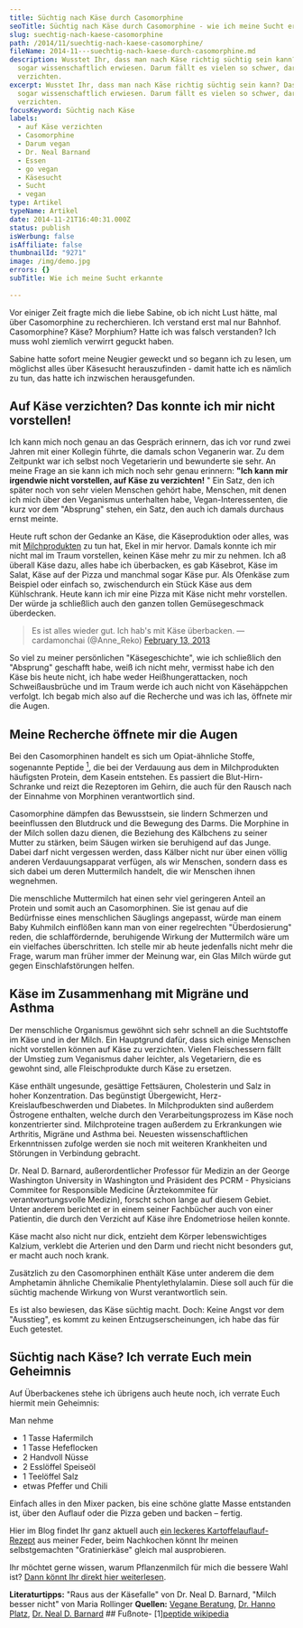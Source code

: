 ```yaml
---
title: Süchtig nach Käse durch Casomorphine
seoTitle: Süchtig nach Käse durch Casomorphine - wie ich meine Sucht erkannte
slug: suechtig-nach-kaese-casomorphine
path: /2014/11/suechtig-nach-kaese-casomorphine/
fileName: 2014-11---suechtig-nach-kaese-durch-casomorphine.md
description: Wusstet Ihr, dass man nach Käse richtig süchtig sein kann? Das ist
  sogar wissenschaftlich erwiesen. Darum fällt es vielen so schwer, darauf zu
  verzichten.
excerpt: Wusstet Ihr, dass man nach Käse richtig süchtig sein kann? Das ist
  sogar wissenschaftlich erwiesen. Darum fällt es vielen so schwer, darauf zu
  verzichten.
focusKeyword: Süchtig nach Käse
labels:
  - auf Käse verzichten
  - Casomorphine
  - Darum vegan
  - Dr. Neal Barnand
  - Essen
  - go vegan
  - Käsesucht
  - Sucht
  - vegan
type: Artikel
typeName: Artikel
date: 2014-11-21T16:40:31.000Z
status: publish
isWerbung: false
isAffiliate: false
thumbnailId: "9271"
image: /img/demo.jpg
errors: {}
subTitle: Wie ich meine Sucht erkannte
  
---
```


Vor einiger Zeit fragte mich die liebe Sabine, ob ich nicht Lust hätte, mal über
Casomorphine zu recherchieren. Ich verstand erst mal nur Bahnhof. Casomorphine?
Käse? Morphium? Hatte ich was falsch verstanden? Ich muss wohl ziemlich verwirrt
geguckt haben.

Sabine hatte sofort meine Neugier geweckt und so begann ich zu lesen, um
möglichst alles über Käsesucht herauszufinden - damit hatte ich es nämlich zu
tun, das hatte ich inzwischen herausgefunden.

## Auf Käse verzichten? Das konnte ich mir nicht vorstellen!

Ich kann mich noch genau an das Gespräch erinnern, das ich vor rund zwei Jahren
mit einer Kollegin führte, die damals schon Veganerin war. Zu dem Zeitpunkt war
ich selbst noch Vegetarierin und bewunderte sie sehr. An meine Frage an sie kann
ich mich noch sehr genau erinnern: **"Ich kann mir irgendwie nicht vorstellen,
auf Käse zu verzichten!** " Ein Satz, den ich später noch von sehr vielen
Menschen gehört habe, Menschen, mit denen ich mich über den Veganismus
unterhalten habe, Vegan-Interessenten, die kurz vor dem "Absprung" stehen, ein
Satz, den auch ich damals durchaus ernst meinte.

Heute ruft schon der Gedanke an Käse, die Käseproduktion oder alles, was mit
[Milchprodukten](/2014/09/pflanzenmilch-wieso-denn-blos/) zu tun hat, Ekel in
mir hervor. Damals konnte ich mir nicht mal im Traum vorstellen, keinen Käse
mehr zu mir zu nehmen. Ich aß überall Käse dazu, alles habe ich überbacken, es
gab Käsebrot, Käse im Salat, Käse auf der Pizza und manchmal sogar Käse pur. Als
Ofenkäse zum Beispiel oder einfach so, zwischendurch ein Stück Käse aus dem
Kühlschrank. Heute kann ich mir eine Pizza mit Käse nicht mehr vorstellen. Der
würde ja schließlich auch den ganzen tollen Gemüsegeschmack überdecken.

> Es ist alles wieder gut. Ich hab's mit Käse überbacken. — cardamonchai
> (@Anne_Reko)
> [February 13, 2013](https://twitter.com/Anne_Reko/status/301749620604817408?ref_src=twsrc%5Etfw)
> <script async src="https://platform.twitter.com/widgets.js" charset="utf-8"></script>

So viel zu meiner persönlichen "Käsegeschichte", wie ich schließlich den
"Absprung" geschafft habe, weiß ich nicht mehr, vermisst habe ich den Käse bis
heute nicht, ich habe weder Heißhungerattacken, noch Schweißausbrüche und im
Traum werde ich auch nicht von Käsehäppchen verfolgt. Ich begab mich also auf
die Recherche und was ich las, öffnete mir die Augen.

## Meine Recherche öffnete mir die Augen

Bei den Casomorphinen handelt es sich um Opiat-ähnliche Stoffe, sogenannte
Peptide [<sup>1</sup>](#1), die bei der Verdauung aus dem in Milchprodukten
häufigsten Protein, dem Kasein entstehen. Es passiert die Blut-Hirn-Schranke und
reizt die Rezeptoren im Gehirn, die auch für den Rausch nach der Einnahme von
Morphinen verantwortlich sind.

Casomorphine dämpfen das Bewusstsein, sie lindern Schmerzen und beeinflussen den
Blutdruck und die Bewegung des Darms. Die Morphine in der Milch sollen dazu
dienen, die Beziehung des Kälbchens zu seiner Mutter zu stärken, beim Säugen
wirken sie beruhigend auf das Junge. Dabei darf nicht vergessen werden, dass
Kälber nicht nur über einen völlig anderen Verdauungsapparat verfügen, als wir
Menschen, sondern dass es sich dabei um deren Muttermilch handelt, die wir
Menschen ihnen wegnehmen.

Die menschliche Muttermilch hat einen sehr viel geringeren Anteil an Protein und
somit auch an Casomorphinen. Sie ist genau auf die Bedürfnisse eines
menschlichen Säuglings angepasst, würde man einem Baby Kuhmilch einflößen kann
man von einer regelrechten "Überdosierung" reden, die schlaffördernde,
beruhigende Wirkung der Muttermilch wäre um ein vielfaches überschritten. Ich
stelle mir ab heute jedenfalls nicht mehr die Frage, warum man früher immer der
Meinung war, ein Glas Milch würde gut gegen Einschlafstörungen helfen.

## Käse im Zusammenhang mit Migräne und Asthma

Der menschliche Organismus gewöhnt sich sehr schnell an die Suchtstoffe im Käse
und in der Milch. Ein Hauptgrund dafür, dass sich einige Menschen nicht
vorstellen können auf Käse zu verzichten. Vielen Fleischessern fällt der Umstieg
zum Veganismus daher leichter, als Vegetariern, die es gewohnt sind, alle
Fleischprodukte durch Käse zu ersetzen.

Käse enthält ungesunde, gesättige Fettsäuren, Cholesterin und Salz in hoher
Konzentration. Das begünstigt Übergewicht, Herz-Kreislaufbeschwerden und
Diabetes. In Milchprodukten sind außerdem Östrogene enthalten, welche durch den
Verarbeitungsprozess im Käse noch konzentrierter sind. Milchproteine tragen
außerdem zu Erkrankungen wie Arthritis, Migräne und Asthma bei. Neuesten
wissenschaftlichen Erkenntnissen zufolge werden sie noch mit weiteren
Krankheiten und Störungen in Verbindung gebracht.

Dr. Neal D. Barnard, außerordentlicher Professor für Medizin an der George
Washington University in Washington und Präsident des PCRM - Physicians Commitee
for Responsible Medicine (Ärztekommitee für verantwortungsvolle Medizin),
forscht schon lange auf diesem Gebiet. Unter anderem berichtet er in einem
seiner Fachbücher auch von einer Patientin, die durch den Verzicht auf Käse ihre
Endometriose heilen konnte.

Käse macht also nicht nur dick, entzieht dem Körper lebenswichtiges Kalzium,
verklebt die Arterien und den Darm und riecht nicht besonders gut, er macht auch
noch krank.

Zusätzlich zu den Casomorphinen enthält Käse unter anderem die dem Amphetamin
ähnliche Chemikalie Phentylethylalamin. Diese soll auch für die süchtig machende
Wirkung von Wurst verantwortlich sein.

Es ist also bewiesen, das Käse süchtig macht. Doch: Keine Angst vor dem
"Ausstieg", es kommt zu keinen Entzugserscheinungen, ich habe das für Euch
getestet.

## Süchtig nach Käse? Ich verrate Euch mein Geheimnis

Auf Überbackenes stehe ich übrigens auch heute noch, ich verrate Euch hiermit
mein Geheimnis:

Man nehme

- 1 Tasse Hafermilch
- 1 Tasse Hefeflocken
- 2 Handvoll Nüsse
- 2 Esslöffel Speiseöl
- 1 Teelöffel Salz
- etwas Pfeffer und Chili

Einfach alles in den Mixer packen, bis eine schöne glatte Masse entstanden ist,
über den Auflauf oder die Pizza geben und backen – fertig.

Hier im Blog findet Ihr ganz aktuell auch
[ein leckeres Kartoffelauflauf-Rezept](/2014/11/ein-koenigreich-fur-eine-kartoffel/)
aus meiner Feder, beim Nachkochen könnt Ihr meinen selbstgemachten
"Gratinierkäse" gleich mal ausprobieren.

Ihr möchtet gerne wissen, warum Pflanzenmilch für mich die bessere Wahl ist?
[Dann könnt Ihr direkt hier weiterlesen](/2014/09/pflanzenmilch-wieso-denn-blos/).

**Literaturtipps:** "Raus aus der Käsefalle" von Dr. Neal D. Barnard, "Milch
besser nicht" von Maria Rollinger **Quellen:**
[Vegane Beratung](https://www.vegane-inspiration.com/casomorphine.html),
[Dr. Hanno Platz](https://www.dr-platz.de/),
[Dr. Neal D. Barnard](https://www.pcrm.org/news/blog) ## Fußnote-
[1][peptide wikipedia](https://de.wikipedia.org/wiki/Peptid)

  
